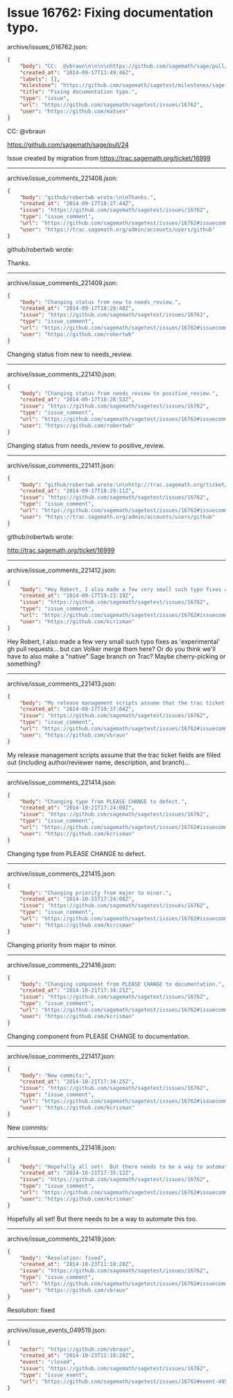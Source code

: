 # Issue 16762: Fixing documentation typo.

archive/issues_016762.json:
```json
{
    "body": "CC:  @vbraun\n\n\n\nhttps://github.com/sagemath/sage/pull/24\n\nIssue created by migration from https://trac.sagemath.org/ticket/16999\n\n",
    "created_at": "2014-09-17T13:49:46Z",
    "labels": [],
    "milestone": "https://github.com/sagemath/sagetest/milestones/sage-6.4",
    "title": "Fixing documentation typo.",
    "type": "issue",
    "url": "https://github.com/sagemath/sagetest/issues/16762",
    "user": "https://github.com/matsen"
}
```
CC:  @vbraun



https://github.com/sagemath/sage/pull/24

Issue created by migration from https://trac.sagemath.org/ticket/16999





---

archive/issue_comments_221408.json:
```json
{
    "body": "github/robertwb wrote:\n\nThanks.",
    "created_at": "2014-09-17T18:27:44Z",
    "issue": "https://github.com/sagemath/sagetest/issues/16762",
    "type": "issue_comment",
    "url": "https://github.com/sagemath/sagetest/issues/16762#issuecomment-221408",
    "user": "https://trac.sagemath.org/admin/accounts/users/github"
}
```

github/robertwb wrote:

Thanks.



---

archive/issue_comments_221409.json:
```json
{
    "body": "Changing status from new to needs_review.",
    "created_at": "2014-09-17T18:28:48Z",
    "issue": "https://github.com/sagemath/sagetest/issues/16762",
    "type": "issue_comment",
    "url": "https://github.com/sagemath/sagetest/issues/16762#issuecomment-221409",
    "user": "https://github.com/robertwb"
}
```

Changing status from new to needs_review.



---

archive/issue_comments_221410.json:
```json
{
    "body": "Changing status from needs_review to positive_review.",
    "created_at": "2014-09-17T18:28:53Z",
    "issue": "https://github.com/sagemath/sagetest/issues/16762",
    "type": "issue_comment",
    "url": "https://github.com/sagemath/sagetest/issues/16762#issuecomment-221410",
    "user": "https://github.com/robertwb"
}
```

Changing status from needs_review to positive_review.



---

archive/issue_comments_221411.json:
```json
{
    "body": "github/robertwb wrote:\n\nhttp://trac.sagemath.org/ticket/16999",
    "created_at": "2014-09-17T18:29:11Z",
    "issue": "https://github.com/sagemath/sagetest/issues/16762",
    "type": "issue_comment",
    "url": "https://github.com/sagemath/sagetest/issues/16762#issuecomment-221411",
    "user": "https://trac.sagemath.org/admin/accounts/users/github"
}
```

github/robertwb wrote:

http://trac.sagemath.org/ticket/16999



---

archive/issue_comments_221412.json:
```json
{
    "body": "Hey Robert, I also made a few very small such typo fixes as 'experimental' gh pull requests... but can Volker merge them here?  Or do you think we'll have to also make a \"native\" Sage branch on Trac?  Maybe cherry-picking or something?",
    "created_at": "2014-09-17T19:23:19Z",
    "issue": "https://github.com/sagemath/sagetest/issues/16762",
    "type": "issue_comment",
    "url": "https://github.com/sagemath/sagetest/issues/16762#issuecomment-221412",
    "user": "https://github.com/kcrisman"
}
```

Hey Robert, I also made a few very small such typo fixes as 'experimental' gh pull requests... but can Volker merge them here?  Or do you think we'll have to also make a "native" Sage branch on Trac?  Maybe cherry-picking or something?



---

archive/issue_comments_221413.json:
```json
{
    "body": "My release management scripts assume that the trac ticket fields are filled out (including author/reviewer name, description, and branch)...",
    "created_at": "2014-09-17T19:37:04Z",
    "issue": "https://github.com/sagemath/sagetest/issues/16762",
    "type": "issue_comment",
    "url": "https://github.com/sagemath/sagetest/issues/16762#issuecomment-221413",
    "user": "https://github.com/vbraun"
}
```

My release management scripts assume that the trac ticket fields are filled out (including author/reviewer name, description, and branch)...



---

archive/issue_comments_221414.json:
```json
{
    "body": "Changing type from PLEASE CHANGE to defect.",
    "created_at": "2014-10-21T17:24:08Z",
    "issue": "https://github.com/sagemath/sagetest/issues/16762",
    "type": "issue_comment",
    "url": "https://github.com/sagemath/sagetest/issues/16762#issuecomment-221414",
    "user": "https://github.com/kcrisman"
}
```

Changing type from PLEASE CHANGE to defect.



---

archive/issue_comments_221415.json:
```json
{
    "body": "Changing priority from major to minor.",
    "created_at": "2014-10-21T17:24:08Z",
    "issue": "https://github.com/sagemath/sagetest/issues/16762",
    "type": "issue_comment",
    "url": "https://github.com/sagemath/sagetest/issues/16762#issuecomment-221415",
    "user": "https://github.com/kcrisman"
}
```

Changing priority from major to minor.



---

archive/issue_comments_221416.json:
```json
{
    "body": "Changing component from PLEASE CHANGE to documentation.",
    "created_at": "2014-10-21T17:34:25Z",
    "issue": "https://github.com/sagemath/sagetest/issues/16762",
    "type": "issue_comment",
    "url": "https://github.com/sagemath/sagetest/issues/16762#issuecomment-221416",
    "user": "https://github.com/kcrisman"
}
```

Changing component from PLEASE CHANGE to documentation.



---

archive/issue_comments_221417.json:
```json
{
    "body": "New commits:",
    "created_at": "2014-10-21T17:34:25Z",
    "issue": "https://github.com/sagemath/sagetest/issues/16762",
    "type": "issue_comment",
    "url": "https://github.com/sagemath/sagetest/issues/16762#issuecomment-221417",
    "user": "https://github.com/kcrisman"
}
```

New commits:



---

archive/issue_comments_221418.json:
```json
{
    "body": "Hopefully all set!  But there needs to be a way to automate this too.",
    "created_at": "2014-10-21T17:35:12Z",
    "issue": "https://github.com/sagemath/sagetest/issues/16762",
    "type": "issue_comment",
    "url": "https://github.com/sagemath/sagetest/issues/16762#issuecomment-221418",
    "user": "https://github.com/kcrisman"
}
```

Hopefully all set!  But there needs to be a way to automate this too.



---

archive/issue_comments_221419.json:
```json
{
    "body": "Resolution: fixed",
    "created_at": "2014-10-23T11:18:28Z",
    "issue": "https://github.com/sagemath/sagetest/issues/16762",
    "type": "issue_comment",
    "url": "https://github.com/sagemath/sagetest/issues/16762#issuecomment-221419",
    "user": "https://github.com/vbraun"
}
```

Resolution: fixed



---

archive/issue_events_049519.json:
```json
{
    "actor": "https://github.com/vbraun",
    "created_at": "2014-10-23T11:18:28Z",
    "event": "closed",
    "issue": "https://github.com/sagemath/sagetest/issues/16762",
    "type": "issue_event",
    "url": "https://github.com/sagemath/sagetest/issues/16762#event-49519"
}
```
